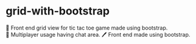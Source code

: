 
# grid-with-bootstrap
:pencil: Front end grid view for tic tac toe game made using bootstrap. </br>
:man: Multiplayer usage having chat area. 
:pen: Front end made using bootstrap.
